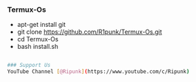 ### Termux-Os
- apt-get install git
- git clone https://github.com/R1punk/Termux-Os.git
- cd Termux-Os
- bash install.sh
```bash

### Support Us
YouTube Channel [@Ripunk](https://www.youtube.com/c/Ripunk)
